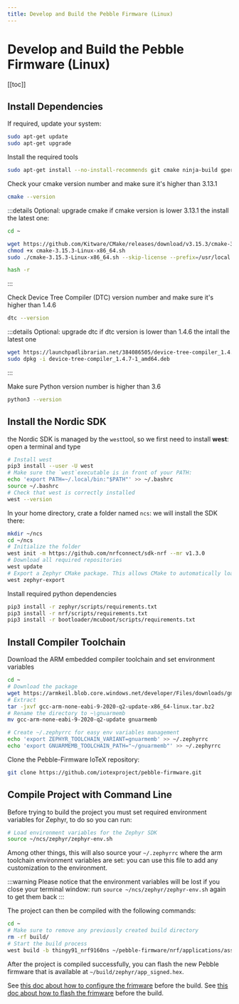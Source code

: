 ```yaml
---
title: Develop and Build the Pebble Firmware (Linux)
---
```


# Develop and Build the Pebble Firmware (Linux)

[[toc]]

## Install Dependencies

If required, update your system:

```sh
sudo apt-get update
sudo apt-get upgrade
```

Install the required tools

```sh
sudo apt-get install --no-install-recommends git cmake ninja-build gperf ccache dfu-util device-tree-compiler wget python3-dev python3-pip python3-setuptools python3-tk python3-wheel xz-utils file make gcc gcc-multilib g++-multilib libsdl2-dev
```

Check your cmake version number and make sure it's higher than 3.13.1

```sh
cmake --version
```

:::details Optional: upgrade cmake
if cmake version is lower 3.13.1 the install the latest one:

```sh
cd ~

wget https://github.com/Kitware/CMake/releases/download/v3.15.3/cmake-3.15.3-Linux-x86_64.sh
chmod +x cmake-3.15.3-Linux-x86_64.sh
sudo ./cmake-3.15.3-Linux-x86_64.sh --skip-license --prefix=/usr/local

hash -r

```

:::

Check Device Tree Compiler (DTC) version number and make sure it's higher than 1.4.6

```sh
dtc --version
```

:::details Optional: upgrade dtc
if dtc version is lower than 1.4.6 the intall the latest one

```sh
wget https://launchpadlibrarian.net/384086505/device-tree-compiler_1.4.7-1_amd64.deb
sudo dpkg -i device-tree-compiler_1.4.7-1_amd64.deb
```

:::

Make sure Python version number is higher than 3.6

```sh
python3 --version
```

## Install the Nordic SDK

the Nordic SDK is managed by the `west`tool, so we first need to install **west**: open a terminal and type

```sh
# Install west
pip3 install --user -U west
# Make sure the `west`executable is in front of your PATH:
echo 'export PATH=~/.local/bin:"$PATH"' >> ~/.bashrc
source ~/.bashrc
# Check that west is correctly installed
west --version
```

In your home directory, crate a folder named `ncs`: we will install the SDK there:

```sh
mkdir ~/ncs
cd ~/ncs
# Initialize the folder
west init -m https://github.com/nrfconnect/sdk-nrf --mr v1.3.0
# Download all required repositories
west update
# Export a Zephyr CMake package. This allows CMake to automatically load the boilerplate code required for building nRF Connect SDK applications:
west zephyr-export
```

Install required python dependencies

```sh
pip3 install -r zephyr/scripts/requirements.txt
pip3 install -r nrf/scripts/requirements.txt
pip3 install -r bootloader/mcuboot/scripts/requirements.txt

```

## Install Compiler Toolchain

Download the ARM embedded compiler toolchain and set environment variables

```sh
cd ~
# Download the package
wget https://armkeil.blob.core.windows.net/developer/Files/downloads/gnu-rm/9-2020q2/gcc-arm-none-eabi-9-2020-q2-update-x86_64-linux.tar.bz2
# Extract
tar -jxvf gcc-arm-none-eabi-9-2020-q2-update-x86_64-linux.tar.bz2
# Rename the directory to ~\gnuarmemb
mv gcc-arm-none-eabi-9-2020-q2-update gnuarmemb

# Create ~/.zephyrrc for easy env variables management
echo 'export ZEPHYR_TOOLCHAIN_VARIANT=gnuarmemb' >> ~/.zephyrrc
echo 'export GNUARMEMB_TOOLCHAIN_PATH="~/gnuarmemb"' >> ~/.zephyrrc
```

Clone the Pebble-Firmware IoTeX repository:

```sh
git clone https://github.com/iotexproject/pebble-firmware.git
```

## Compile Project with Command Line

Before trying to build the project you must set required environment variables for Zephyr, to do so you can run:

```sh
# Load environment variables for the Zephyr SDK
source ~/ncs/zephyr/zephyr-env.sh
```

Among other things, this will also source your `~/.zephyrrc` where the arm toolchain environment variables are set: you can use this file to add any customization to the environment.

:::warning
Please notice that the environment variables will be lost if you close your terminal window: run `source ~/ncs/zephyr/zephyr-env.sh` again to get them back
:::

The project can then be compiled with the following commands:

```sh
cd ~
# Make sure to remove any previously created build directory
rm -rf build/
# Start the build process
west build -b thingy91_nrf9160ns ~/pebble-firmware/nrf/applications/asset_tracker/
```

After the project is compiled successfully, you can flash the new Pebble firmware that is available at `~/build/zephyr/app_signed.hex`.

See [this doc about how to configure the frimware](pebble-configure) before the build.
See [this doc about how to flash the frimware](pebble-flash) before the build.
